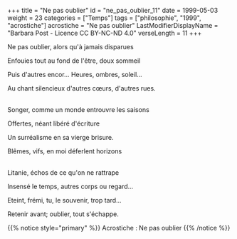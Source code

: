 +++
title = "Ne pas oublier"
id = "ne_pas_oublier_11"
date = 1999-05-03
weight = 23
categories = ["Temps"]
tags = ["philosophie", "1999", "acrostiche"]
acrostiche = "Ne pas oublier"
LastModifierDisplayName = "Barbara Post - Licence CC BY-NC-ND 4.0"
verseLength = 11
+++

Ne pas oublier, alors qu'à jamais disparues

Enfouies tout au fond de l'être, doux sommeil

Puis d'autres encor... Heures, ombres, soleil...

Au chant silencieux d'autres cœurs, d'autres rues.

 \
Songer, comme un monde entrouvre les saisons

Offertes, néant libéré d'écriture

Un surréalisme en sa vierge brisure.

Blêmes, vifs, en moi déferlent horizons

 \
Litanie, échos de ce qu'on ne rattrape

Insensé le temps, autres corps ou regard...

Eteint, frémi, tu, le souvenir, trop tard...

Retenir avant; oublier, tout s'échappe.

{{% notice style="primary" %}}
Acrostiche : Ne pas oublier
{{% /notice %}}

